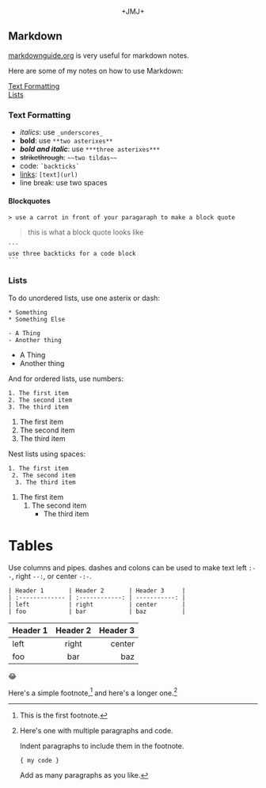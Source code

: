 <p style="text-align: center">+JMJ+</p>

## Markdown

[markdownguide.org](https://www.markdownguide.org/) is very useful for markdown notes.

Here are some of my notes on how to use Markdown:

[Text Formatting](#text-formatting)  
[Lists](#lists)

### Text Formatting

* _italics_: use `_underscores_`
* **bold**: use `**two asterixes**`
* ***bold and italic***: use `***three asterixes***`
* ~~strikethrough~~: `~~two tildas~~`
* code: `` `backticks` ``
* [links](): `[text](url)`
* line break: use two spaces

#### Blockquotes

`> use a carrot in front of your paragaraph to make a block quote`
> this is what a block quote looks like

````
```
use three backticks for a code block
```
````

### Lists
To do unordered lists, use one asterix or dash:
```
* Something
* Something Else

- A Thing
- Another thing
```
- A Thing
- Another thing


And for ordered lists, use numbers:
```
1. The first item
2. The second item
3. The third item
```
1. The first item
2. The second item
3. The third item


Nest lists using spaces:
```
1. The first item
 2. The second item
  3. The third item
```
1. The first item
   1. The second item
      - The third item

# Tables
Use columns and pipes. dashes and colons can be used to make text left `:--`, right `--:`, or center `-:-`.

```
| Header 1       | Header 2       | Header 3     |
| :------------- | :------------: | -----------: |
| left           | right          | center       |
| foo            | bar            | baz          |
```

| Header 1       | Header 2       | Header 3     |
| :------------- | :------------: | -----------: |
| left           | right          | center       |
| foo            | bar            | baz          |

:joy:

Here's a simple footnote,[^1] and here's a longer one.[^bignote]

[^1]: This is the first footnote.

[^bignote]: Here's one with multiple paragraphs and code.

    Indent paragraphs to include them in the footnote.

    `{ my code }`

    Add as many paragraphs as you like.